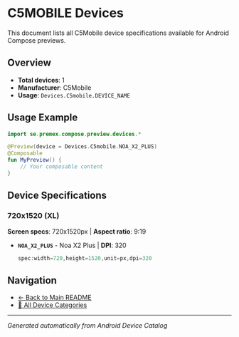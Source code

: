 # C5MOBILE Devices

This document lists all C5Mobile device specifications available for Android Compose previews.

## Overview

- **Total devices**: 1
- **Manufacturer**: C5Mobile
- **Usage**: `Devices.C5mobile.DEVICE_NAME`

## Usage Example

```kotlin
import se.premex.compose.preview.devices.*

@Preview(device = Devices.C5mobile.NOA_X2_PLUS)
@Composable
fun MyPreview() {
    // Your composable content
}
```

## Device Specifications

### 720x1520 (XL)

**Screen specs**: 720x1520px | **Aspect ratio**: 9:19

- **`NOA_X2_PLUS`** - Noa X2 Plus | **DPI**: 320
  ```kotlin
  spec:width=720,height=1520,unit=px,dpi=320
  ```

## Navigation

- [← Back to Main README](../../README.md)
- [📱 All Device Categories](../README.md)

---
*Generated automatically from Android Device Catalog*
